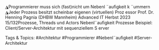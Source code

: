 ◮Programmierer muss sich (fast)nicht um Nebenl ¨auﬁgkeit k ¨ummern
◮Jeder Prozess besitzt scheinbar eigenen (virtuellen) Proz essor
Prof. Dr. Henning Pagnia (DHBW Mannheim) Advanced IT Herbst 2023 15/132Prozesse, Threads und Actors Nebenl¨auﬁgkeit
Prozesse
Beispiel: Client/Server-Architektur mit sequenziellem S erver

   Tags & Topics:
   #Architektur
   #Programmierer
   #Nebenl¨auﬁgkeit
   #Server-Architektur